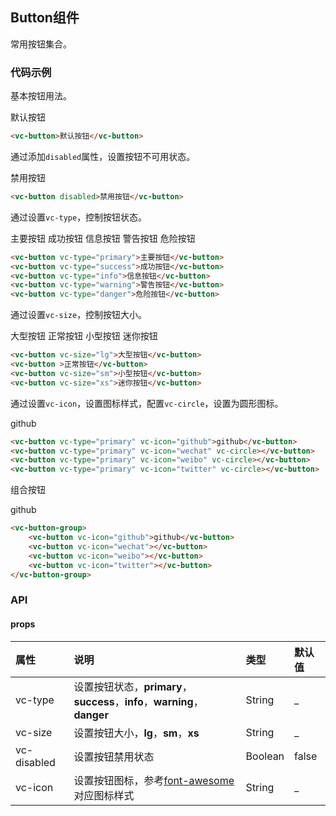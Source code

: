 <script>
    
    import { button, buttonGroup } from 'vcomponent'
    import vcDemo from 'sitecomponent/demo'

    export default {

        components: {

            vcDemo,
            vcButtonGroup: buttonGroup,
            vcButton: button
        }
    }
</script>

## Button组件

常用按钮集合。

### 代码示例

基本按钮用法。

<vc-demo>

<div slot="example">
<vc-button>默认按钮</vc-button>
</div>

```html
<vc-button>默认按钮</vc-button>
```

</vc-demo>

通过添加`disabled`属性，设置按钮不可用状态。

<vc-demo>

<div slot="example">
<vc-button disabled>禁用按钮</vc-button>
</div>

```html
<vc-button disabled>禁用按钮</vc-button>
```
    
</vc-demo>

通过设置`vc-type`，控制按钮状态。

<vc-demo>

<div slot="example">
<vc-button vc-type="primary">主要按钮</vc-button>
<vc-button vc-type="success">成功按钮</vc-button>
<vc-button vc-type="info">信息按钮</vc-button>
<vc-button vc-type="warning">警告按钮</vc-button>
<vc-button vc-type="danger">危险按钮</vc-button>
</div>

```html
<vc-button vc-type="primary">主要按钮</vc-button>
<vc-button vc-type="success">成功按钮</vc-button>
<vc-button vc-type="info">信息按钮</vc-button>
<vc-button vc-type="warning">警告按钮</vc-button>
<vc-button vc-type="danger">危险按钮</vc-button>
```

</vc-demo>

通过设置`vc-size`，控制按钮大小。

<vc-demo>

<div slot="example">
<vc-button vc-size="lg">大型按钮</vc-button>
<vc-button >正常按钮</vc-button>
<vc-button vc-size="sm">小型按钮</vc-button>
<vc-button vc-size="xs">迷你按钮</vc-button>
</div>

```html
<vc-button vc-size="lg">大型按钮</vc-button>
<vc-button >正常按钮</vc-button>
<vc-button vc-size="sm">小型按钮</vc-button>
<vc-button vc-size="xs">迷你按钮</vc-button>
```

</vc-demo>

通过设置`vc-icon`，设置图标样式，配置`vc-circle`，设置为圆形图标。

<vc-demo> 

<div slot="example">
<vc-button vc-type="primary" vc-icon="github">github</vc-button>
<vc-button vc-type="primary" vc-icon="wechat" vc-circle></vc-button>
<vc-button vc-type="primary" vc-icon="weibo" vc-circle></vc-button>
<vc-button vc-type="primary" vc-icon="twitter" vc-circle></vc-button>
</div>

```html
<vc-button vc-type="primary" vc-icon="github">github</vc-button>
<vc-button vc-type="primary" vc-icon="wechat" vc-circle></vc-button>
<vc-button vc-type="primary" vc-icon="weibo" vc-circle></vc-button>
<vc-button vc-type="primary" vc-icon="twitter" vc-circle></vc-button>
```

</vc-demo>

组合按钮

<vc-demo> 

<div slot="example">
<vc-button-group>
    <vc-button vc-icon="github">github</vc-button>
    <vc-button vc-icon="pencil"></vc-button>
    <vc-button vc-icon="share-alt"></vc-button>
    <vc-button vc-icon="trash"></vc-button>
</vc-button-group>
</div>

```html
<vc-button-group>
    <vc-button vc-icon="github">github</vc-button>
    <vc-button vc-icon="wechat"></vc-button>
    <vc-button vc-icon="weibo"></vc-button>
    <vc-button vc-icon="twitter"></vc-button>
</vc-button-group>
```

</vc-demo>

### API

#### props

|属性|说明|类型|默认值|
|:---|:---|:---|:---|
|vc-type|设置按钮状态，**primary**，**success**，**info**，**warning**，**danger**|String|_|
|vc-size|设置按钮大小，**lg**，**sm**，**xs**|String|_|
|vc-disabled|设置按钮禁用状态|Boolean|false|
|vc-icon|设置按钮图标，参考[font-awesome](http://fontawesome.io/icons/)对应图标样式|String|_|   


